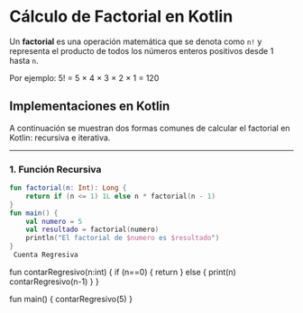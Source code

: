 # Cálculo de Factorial en Kotlin

Un **factorial** es una operación matemática que se denota como `n!` y representa el producto de todos los números enteros positivos desde 1 hasta `n`.

Por ejemplo:
5! = 5 × 4 × 3 × 2 × 1 = 120

## Implementaciones en Kotlin

A continuación se muestran dos formas comunes de calcular el factorial en Kotlin: recursiva e iterativa.

---

### 1. Función Recursiva

```kotlin
fun factorial(n: Int): Long {
    return if (n <= 1) 1L else n * factorial(n - 1)
}
fun main() {
    val numero = 5
    val resultado = factorial(numero)
    println("El factorial de $numero es $resultado")
}
 Cuenta Regresiva

```
fun contarRegresivo(n:int)
{
  if (n==0)
  {
    return
  }
  else
  {
    print(n)
    contarRegresivo(n-1)
  }
}

fun main()
{
  contarRegresivo(5)
}
```
